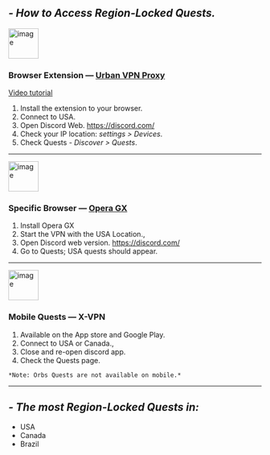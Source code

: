 






## ***- How to Access Region-Locked Quests.***                                  


<img width="60" height="60" alt="image" src="https://github.com/user-attachments/assets/b37d223e-56a5-434f-8daa-6021d4cc58f8" />

### Browser Extension ― [Urban VPN Proxy](https://chromewebstore.google.com/detail/urban-vpn-proxy/eppiocemhmnlbhjplcgkofciiegomcon)    
[Video tutorial](https://www.youtube.com/watch?v=MF4UstBTODs)

1. Install the extension to your browser.
2. Connect to USA.
3. Open Discord Web. https://discord.com/
4. Check your IP location:  *settings > Devices*.
5. Check Quests - *Discover > Quests*.
___________________________________________


<img width="60" height="60" alt="image" src="https://github.com/user-attachments/assets/ef3850ce-b4ac-4c2d-9d07-b06aedeb4d55" />

### Specific Browser ― [Opera GX](https://www.opera.com/gx/gx-browser?edition=std-2&gad_campaignid=19334914248)
1. Install Opera GX
2. Start the VPN with the USA Location.,
3. Open Discord web version. https://discord.com/
4. Go to Quests; USA quests should appear.
___________________________________________
<img width="60" height="60" alt="image" src="https://github.com/user-attachments/assets/d3da50ac-cabc-4cf7-8bb5-3859e778d911" />

### Mobile Quests  ― X-VPN

1. Available on the App store and Google Play.
2. Connect to USA or Canada.,
3. Close and re-open discord app.
4. Check the Quests page.

`*Note: Orbs Quests are not available on mobile.*`

____________________________________________

## ***- The most Region-Locked Quests in:***
- USA
- Canada
- Brazil


